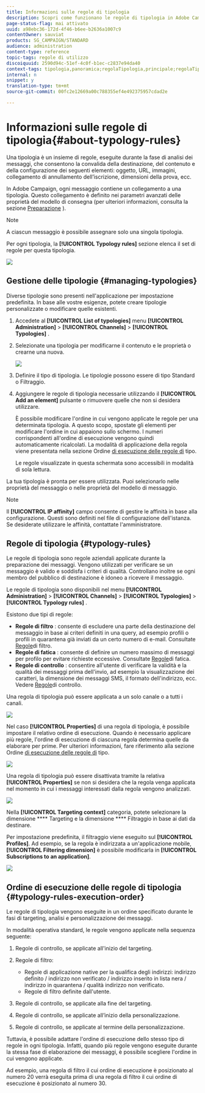 ```yaml
---
title: Informazioni sulle regole di tipologia
description: Scopri come funzionano le regole di tipologia in Adobe Campaign.
page-status-flag: mai attivato
uuid: a98ebc36-172d-4f46-b6ee-b2636a1007c9
contentOwner: sauviat
products: SG_CAMPAIGN/STANDARD
audience: administration
content-type: reference
topic-tags: regole di utilizzo
discoiquuid: 2590d94c-51ef-4c0f-b1ec-c2837e94da40
context-tags: tipologia,panoramica;regolaTipologia,principale;regolaTipologia,panoramica
internal: n
snippet: y
translation-type: tm+mt
source-git-commit: 00fc2e12669a00c788355ef4e492375957cdad2e

---
```



# Informazioni sulle regole di tipologia{#about-typology-rules}

Una tipologia è un insieme di regole, eseguite durante la fase di analisi dei messaggi, che consentono la convalida della destinazione, del contenuto e della configurazione dei seguenti elementi: oggetto, URL, immagini, collegamento di annullamento dell’iscrizione, dimensioni della prova, ecc.

In Adobe Campaign, ogni messaggio contiene un collegamento a una tipologia. Questo collegamento è definito nei parametri avanzati delle proprietà del modello di consegna (per ulteriori informazioni, consulta la sezione [Preparazione](../../administration/using/configuring-email-channel.md#preparation) ).

>[!NOTE]
>
>A ciascun messaggio è possibile assegnare solo una singola tipologia.

Per ogni tipologia, la **[!UICONTROL Typology rules]** sezione elenca il set di regole per questa tipologia.

![](assets/typology_typo-rule-list.png)

## Gestione delle tipologie {#managing-typologies}

Diverse tipologie sono presenti nell'applicazione per impostazione predefinita. In base alle vostre esigenze, potete creare tipologie personalizzate o modificare quelle esistenti.

1. Accedete al **[!UICONTROL List of typologies]** menu **[!UICONTROL Administration]** &gt; **[!UICONTROL Channels]** &gt; **[!UICONTROL Typologies]** .
1. Selezionate una tipologia per modificarne il contenuto e le proprietà o crearne una nuova.

   ![](assets/typology_list.png)

1. Definire il tipo di tipologia. Le tipologie possono essere di tipo Standard o Filtraggio.
1. Aggiungere le regole di tipologia necessarie utilizzando il **[!UICONTROL Add an element]** pulsante o rimuovere quelle che non si desidera utilizzare.

   È possibile modificare l'ordine in cui vengono applicate le regole per una determinata tipologia. A questo scopo, spostate gli elementi per modificare l'ordine in cui appaiono sullo schermo. I numeri corrispondenti all'ordine di esecuzione vengono quindi automaticamente ricalcolati. La modalità di applicazione della regola viene presentata nella sezione Ordine [di esecuzione delle regole di](#typology-rules-execution-order) tipo.

   Le regole visualizzate in questa schermata sono accessibili in modalità di sola lettura.

La tua tipologia è pronta per essere utilizzata. Puoi selezionarlo nelle proprietà del messaggio o nelle proprietà del modello di messaggio.

>[!NOTE]
>
>Il **[!UICONTROL IP affinity]** campo consente di gestire le affinità in base alla configurazione. Questi sono definiti nel file di configurazione dell'istanza. Se desiderate utilizzare le affinità, contattate l'amministratore.

## Regole di tipologia {#typology-rules}

Le regole di tipologia sono regole aziendali applicate durante la preparazione dei messaggi. Vengono utilizzati per verificare se un messaggio è valido e soddisfa i criteri di qualità. Controllano inoltre se ogni membro del pubblico di destinazione è idoneo a ricevere il messaggio.

Le regole di tipologia sono disponibili nel menu **[!UICONTROL Administration]** &gt; **[!UICONTROL Channels]** &gt; **[!UICONTROL Typologies]** &gt; **[!UICONTROL Typology rules]** .

Esistono due tipi di regole:

* **Regole di filtro** : consente di escludere una parte della destinazione del messaggio in base ai criteri definiti in una query, ad esempio profili o profili in quarantena già inviati da un certo numero di e-mail. Consultate [Regole](../../administration/using/filtering-rules.md)di filtro.
* **Regole di fatica** : consente di definire un numero massimo di messaggi per profilo per evitare richieste eccessive. Consultate [Regole](../../administration/using/fatigue-rules.md)di fatica.
* **Regole di controllo** : consentire all'utente di verificare la validità e la qualità dei messaggi prima dell'invio, ad esempio la visualizzazione dei caratteri, la dimensione dei messaggi SMS, il formato dell'indirizzo, ecc. Vedere [Regole](../../administration/using/control-rules.md)di controllo.

Una regola di tipologia può essere applicata a un solo canale o a tutti i canali.

![](assets/typology_channel.png)

Nel caso **[!UICONTROL Properties]** di una regola di tipologia, è possibile impostare il relativo ordine di esecuzione. Quando è necessario applicare più regole, l'ordine di esecuzione di ciascuna regola determina quelle da elaborare per prime. Per ulteriori informazioni, fare riferimento alla sezione Ordine [di esecuzione delle regole di](#typology-rules-execution-order) tipo.

![](assets/typology_rule-active.png)

Una regola di tipologia può essere disattivata tramite la relativa **[!UICONTROL Properties]** se non si desidera che la regola venga applicata nel momento in cui i messaggi interessati dalla regola vengono analizzati.

![](assets/typology_rule-order.png)

Nella **[!UICONTROL Targeting context]** categoria, potete selezionare la dimensione **** Targeting e la dimensione **** Filtraggio in base ai dati da destinare.

Per impostazione predefinita, il filtraggio viene eseguito sul **[!UICONTROL Profiles]**. Ad esempio, se la regola è indirizzata a un'applicazione mobile, **[!UICONTROL Filtering dimension]** è possibile modificarla in **[!UICONTROL Subscriptions to an application]**.

![](assets/typology_rule-order_2.png)

## Ordine di esecuzione delle regole di tipologia {#typology-rules-execution-order}

Le regole di tipologia vengono eseguite in un ordine specificato durante le fasi di targeting, analisi e personalizzazione dei messaggi.

In modalità operativa standard, le regole vengono applicate nella sequenza seguente:

1. Regole di controllo, se applicate all'inizio del targeting.
1. Regole di filtro:

   * Regole di applicazione native per la qualifica degli indirizzi: indirizzo definito / indirizzo non verificato / indirizzo inserito in lista nera / indirizzo in quarantena / qualità indirizzo non verificato.
   * Regole di filtro definite dall'utente.

1. Regole di controllo, se applicate alla fine del targeting.
1. Regole di controllo, se applicate all’inizio della personalizzazione.
1. Regole di controllo, se applicate al termine della personalizzazione.

Tuttavia, è possibile adattare l'ordine di esecuzione dello stesso tipo di regole in ogni tipologia. Infatti, quando più regole vengono eseguite durante la stessa fase di elaborazione dei messaggi, è possibile scegliere l'ordine in cui vengono applicate.

Ad esempio, una regola di filtro il cui ordine di esecuzione è posizionato al numero 20 verrà eseguita prima di una regola di filtro il cui ordine di esecuzione è posizionato al numero 30.
